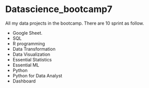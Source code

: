 # Datascience_bootcamp7

All my data projects in the bootcamp. There are 10 sprint as follow.

- Google Sheet.
- SQL
- R programming
- Data Transformation
- Data Visualization
- Essential Statistics
- Essential ML
- Python
- Python for Data Analyst
- Dashboard
